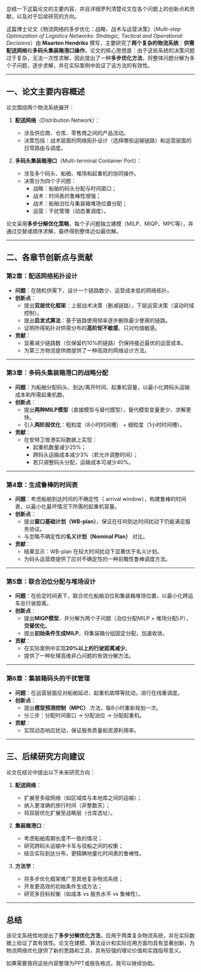 <!-- # Memo for personal server

## 121.40.143.58

root/F********!
nginx config file position: /etc/nginx/site-available/nginx-config

sudo systemctl reload nginx  -->





总结一下这篇论文的主要内容，并且详细罗列清楚论文在各个问题上的创新点和贡献，以及对于后续研究的方向。

这篇博士论文《物流网络的多步优化：战略、战术与运营决策》（*Multi-step Optimization of Logistics Networks: Strategic, Tactical and Operational Decisions*）由 **Maarten Hendriks** 撰写，主要研究了**两个复杂的物流系统**：**供需配送网络**和**多码头集装箱港口操作**。论文的核心思想是：由于这些系统的决策问题过于复杂，无法一次性求解，因此提出了一种**多步优化方法**，将整体问题分解为多个子问题，逐步求解，并在实际案例中验证了该方法的有效性。

---

## 一、论文主要内容概述

论文围绕两个物流系统展开：

1. **配送网络**（Distribution Network）：
   - 涉及供应商、仓库、零售商之间的产品流动。
   - 决策包括：战术层面的网络拓扑设计（选择哪些运输链路）和运营层面的日常路由与调度。

2. **多码头集装箱港口**（Multi-terminal Container Port）：
   - 涉及多个码头、船舶、堆场和起重机的协同操作。
   - 决策分为四个子问题：
     - 战略：船舶的码头分配与时间窗口；
     - 战术：时间表的鲁棒性增强；
     - 战术：船舶泊位与集装箱堆场位置分配；
     - 运营：干扰管理（动态重调度）。

论文采用**多步分解优化策略**，每个子问题独立建模（MILP、MIQP、MPC等），并通过交替或顺序求解，最终得到整体近似最优解。

---

## 二、各章节创新点与贡献

### **第2章：配送网络拓扑设计**
- **问题**：在随机供需下，设计一个链路数少、运营成本低的网络拓扑。
- **创新点**：
  - 提出**双层优化框架**：上层战术决策（删减链路），下层运营决策（滚动时域控制）。
  - 提出**启发式算法**：基于链路使用频率逐步删除最少使用的链路。
  - 证明所得拓扑对供需分布的**高阶矩不敏感**，只对均值敏感。
- **贡献**：
  - 显著减少链路数（仅保留约10%的链路）仍保持接近最优的运营成本。
  - 为第三方物流提供商提供了一种高效的网络设计方法。

---

### **第3章：多码头集装箱港口的战略分配**
- **问题**：为船舶分配码头、到达/离开时间、起重机容量，以最小化跨码头运输成本和所需起重机数。
- **创新点**：
  - 提出**两种MILP模型**（直接模型与替代模型），替代模型变量更少、求解更快。
  - 引入**两阶段优化**：粗粒度（8小时时间槽） + 细粒度（1小时时间槽）。
- **贡献**：
  - 在安特卫普港实际数据上实现：
    - 起重机数量减少25%；
    - 跨码头运输成本减少3%（若允许调整时间）；
    - 若只调整码头分配，运输成本可减少40%。

---

### **第4章：生成鲁棒的时间表**
- **问题**：考虑船舶到达时间的不确定性（ arrival window），构建鲁棒的时间表，以最小化最坏情况下所需的起重机容量。
- **创新点**：
  - 提出**窗口基础计划（WB-plan）**，保证在任何到达时间扰动下仍能满足服务协议。
  - 与忽略不确定性的**名义计划（Nominal Plan）** 对比。
- **贡献**：
  - 结果显示：WB-plan 在较大时间扰动下显著优于名义计划。
  - 为码头运营商提供了应对不确定性的一种前瞻性鲁棒调度方法。

---

### **第5章：联合泊位分配与堆场设计**
- **问题**：在给定时间表下，联合优化船舶泊位和集装箱堆场位置，以最小化跨运车总行驶距离。
- **创新点**：
  - 提出**MIQP模型**，并分解为两个子问题（泊位分配MILP + 堆场分配LP），**交替优化**。
  - 提出**初始条件生成MILP**，将集装箱分组固定分配，加速收敛。
- **贡献**：
  - 在实际案例中实现**20%以上的行驶距离减少**。
  - 提供了一种处理高维非凸问题的有效分解方法。

---

### **第6章：集装箱码头的干扰管理**
- **问题**：在运营层面应对船舶延迟、起重机故障等扰动，进行在线重调度。
- **创新点**：
  - 提出**模型预测控制（MPC）** 方法，每8小时重新规划一次。
  - 分三步：分配时间窗口 → 分配泊位 → 分配起重机。
- **贡献**：
  - 实现动态响应扰动，保证服务质量和资源利用率。

---

## 三、后续研究方向建议

论文在结论中提出以下未来研究方向：

1. **配送网络**：
   - 扩展至多级网络（如区域库与本地库之间的运输）；
   - 纳入更准确的旅行时间（非整数天）；
   - 将双层优化扩展至战略层（仓库选址）。

2. **集装箱港口**：
   - 考虑船舶周期长度不一致的情况；
   - 研究跨码头运输中卡车与驳船之间的权衡；
   - 结合实际到达分布，更精确地量化时间表的鲁棒性。

3. **方法学**：
   - 将多步优化框架推广至其他复杂物流系统；
   - 开发更高效的初始条件生成方法；
   - 研究多目标权衡（如成本 vs 服务水平 vs 鲁棒性）。

---

## 总结

该论文系统性地提出了**多步分解优化方法**，应用于两类复杂物流系统，并在实际数据上验证了其有效性。论文在建模、算法设计和实际应用方面均具有显著创新，为物流网络优化提供了新的思路和工具，具有较强的理论价值和实践指导意义。

如果需要我将这些内容整理为PPT或报告格式，我可以继续协助。

